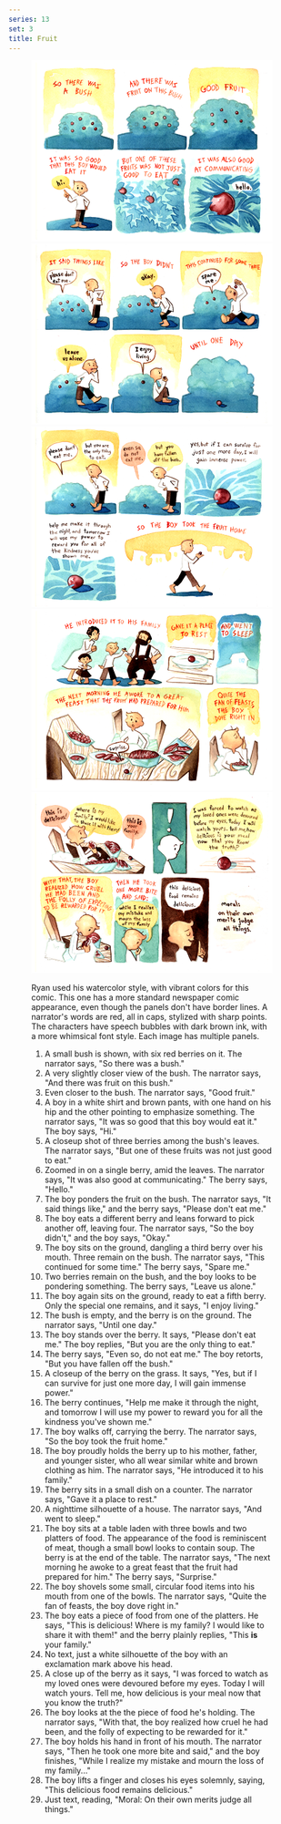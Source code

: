 ```yaml
---
series: 13
set: 3
title: Fruit
---
```


<figure>

![](../../../../assets/verse-and-stuff/part-3/fruit1.png)
![](../../../../assets/verse-and-stuff/part-3/fruit2.png)
![](../../../../assets/verse-and-stuff/part-3/fruit3.png)
![](../../../../assets/verse-and-stuff/part-3/fruit4.png)
![](../../../../assets/verse-and-stuff/part-3/fruit5.png)

<figcaption>
Ryan used his watercolor style, with vibrant colors for this comic. This one has a more standard newspaper comic appearance, even though the panels don't have border lines. A narrator's words are red, all in caps, stylized with sharp points. The characters have speech bubbles with dark brown ink, with a more whimsical font style. Each image has multiple panels.

1. A small bush is shown, with six red berries on it. The narrator says, "So there was a bush."
2. A very slightly closer view of the bush. The narrator says, "And there was fruit on this bush."
3. Even closer to the bush. The narrator says, "Good fruit."
4. A boy in a white shirt and brown pants, with one hand on his hip and the other pointing to emphasize something. The narrator says, "It was so good that this boy would eat it." The boy says, "Hi."
5. A closeup shot of three berries among the bush's leaves. The narrator says, "But one of these fruits was not just good to eat."
6. Zoomed in on a single berry, amid the leaves. The narrator says, "It was also good at communicating." The berry says, "Hello."
7. The boy ponders the fruit on the bush. The narrator says, "It said things like," and the berry says, "Please don't eat me."
8. The boy eats a different berry and leans forward to pick another off, leaving four. The narrator says, "So the boy didn't," and the boy says, "Okay."
9. The boy sits on the ground, dangling a third berry over his mouth. Three remain on the bush. The narrator says, "This continued for some time." The berry says, "Spare me."
10. Two berries remain on the bush, and the boy looks to be pondering something. The berry says, "Leave us alone."
11. The boy again sits on the ground, ready to eat a fifth berry. Only the special one remains, and it says, "I enjoy living."
12. The bush is empty, and the berry is on the ground. The narrator says, "Until one day."
13. The boy stands over the berry. It says, "Please don't eat me." The boy replies, "But you are the only thing to eat."
14. The berry says, "Even so, do not eat me." The boy retorts, "But you have fallen off the bush."
15. A closeup of the berry on the grass. It says, "Yes, but if I can survive for just one more day, I will gain immense power."
16. The berry continues, "Help me make it through the night, and tomorrow I will use my power to reward you for all the kindness you've shown me."
17. The boy walks off, carrying the berry. The narrator says, "So the boy took the fruit home."
18. The boy proudly holds the berry up to his mother, father, and younger sister, who all wear similar white and brown clothing as him. The narrator says, "He introduced it to his family."
19. The berry sits in a small dish on a counter. The narrator says, "Gave it a place to rest."
20. A nighttime silhouette of a house. The narrator says, "And went to sleep."
21. The boy sits at a table laden with three bowls and two platters of food. The appearance of the food is reminiscent of meat, though a small bowl looks to contain soup. The berry is at the end of the table. The narrator says, "The next morning he awoke to a great feast that the fruit had prepared for him." The berry says, "Surprise."
22. The boy shovels some small, circular food items into his mouth from one of the bowls. The narrator says, "Quite the fan of feasts, the boy dove right in."
23. The boy eats a piece of food from one of the platters. He says, "This is delicious! Where is my family? I would like to share it with them!" and the berry plainly replies, "This **is** your family."
24. No text, just a white silhouette of the boy with an exclamation mark above his head.
25. A close up of the berry as it says, "I was forced to watch as my loved ones were devoured before my eyes. Today I will watch yours. Tell me, how delicious is your meal now that you know the truth?"
26. The boy looks at the the piece of food he's holding. The narrator says, "With that, the boy realized how cruel he had been, and the folly of expecting to be rewarded for it."
27. The boy holds his hand in front of his mouth. The narrator says, "Then he took one more bite and said," and the boy finishes, "While I realize my mistake and mourn the loss of my family..."
28. The boy lifts a finger and closes his eyes solemnly, saying, "This delicious food remains delicious."
29. Just text, reading, "Moral: On their own merits judge all things."
</figcaption>
</figure>
